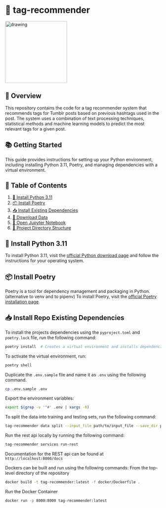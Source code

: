 # 📖 tag-recommender
<img src="https://upload.wikimedia.org/wikipedia/commons/thumb/4/43/Tumblr.svg/1920px-Tumblr.svg.png" alt="drawing" width="200"/>


## 📝 Overview
This repository contains the code for a tag recommender system that recommends tags
for Tumblr posts based on previous hashtags used in the post.
The system uses a combination of text processing techniques, statistical methods and
machine learning models to predict the most relevant tags for a given post.

## 📚 Getting Started

This guide provides instructions for setting up your Python environment,
including installing Python 3.11, Poetry,
and managing dependencies with a virtual environment.


## 📑 Table of Contents
1. [🔧 Install Python 3.11](#-install-python-311)
2. [📦 Install Poetry](#-install-poetry)
3. [📥 Install Existing Dependencies](#-install-existing-dependencies)
4. [🔗 Download Data](#-download-data)
5. [📘 Open Jupyter Notebook](#-open-jupyter-notebook)
6. [📂 Project Directory Structure](#-project-directory-structure)

## 🔧 Install Python 3.11

To install Python 3.11, visit the [official Python download page](https://www.python.org/downloads/release/python-3110/) and follow the instructions for your operating system.

## 📦 Install Poetry
Poetry is a tool for dependency management and packaging in Python.
(alternative to venv and to pipenv)
To install Poetry, visit the [official Poetry installation page](https://python-poetry.org/docs/#installation).

## 📥 Install Repo Existing Dependencies
To install the projects dependencies using the `pyproject.toml` and `poetry.lock` file,
run the following command:

```bash
poetry install  # Creates a virtual environment and installs dependencies
```

To activate the virtual environment, run:
```bash
poetry shell
```

Duplicate the `.env.sample` file and name it as `.env` using the following command.
```bash
cp .env.sample .env
```

Export the environment variables:
```bash
export $(grep -v '^#' .env | xargs -0)
```

To split the data into training and testing sets, run the following command:
```bash
tag-recommender data split --input_file path/to/input_file --save_dir path/to/output_dir
```

Run the rest api locally by running the following command:
```bash
tag-recommender services run-rest
```
Documentation for the REST api can be found at `http://localhost:8000/docs`

Dockers can be built and run using the following commands:
From the top-level directory of the repository
```bash
docker build -t tag-recommender:latest -f docker/Dockerfile .
```
Run the Docker Container
```bash
docker run -p 8000:8000 tag-recommender:latest
```
